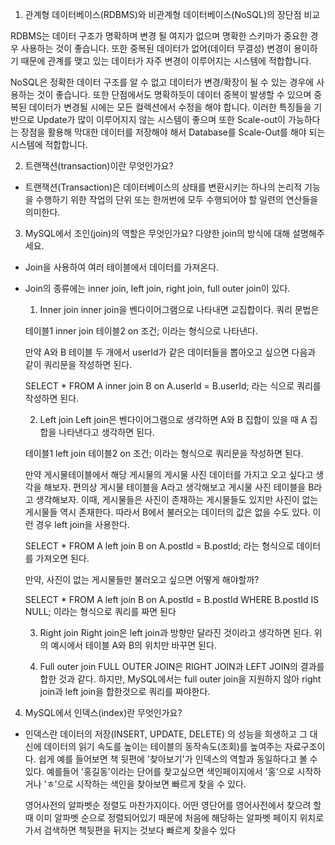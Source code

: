 1. 관계형 데이터베이스(RDBMS)와 비관계형 데이터베이스(NoSQL)의 장단점 비교

RDBMS는 데이터 구조가 명확하며 변경 될 여지가 없으며 명확한 스키마가 중요한 경우 사용하는 것이 좋습니다. 또한 중복된 데이터가 없어(데이터 무결성) 변경이 용이하기 때문에 관계를 맺고 있는 데이터가 자주 변경이 이루어지는 시스템에 적합합니다. 
 
NoSQL은 정확한 데이터 구조를 알 수 없고 데이터가 변경/확장이 될 수 있는 경우에 사용하는 것이 좋습니다. 또한 단점에서도 명확하듯이 데이터 중복이 발생할 수 있으며 중복된 데이터가 변경될 시에는 모든 컬렉션에서 수정을 해야 합니다. 이러한 특징들을 기반으로 Update가 많이 이루어지지 않는 시스템이 좋으며 또한 Scale-out이 가능하다는 장점을 활용해 막대한 데이터를 저장해야 해서 Database를 Scale-Out를 해야 되는 시스템에 적합합니다.

2. 트랜잭션(transaction)이란 무엇인가요?

- 트랜잭션(Transaction)은 데이터베이스의 상태를 변환시키는 하나의 논리적 기능을 수행하기 위한 작업의 단위 또는 한꺼번에 모두 수행되어야 할 일련의 연산들을 의미한다.

3. MySQL에서 조인(join)의 역할은 무엇인가요? 다양한 join의 방식에 대해 설명해주세요.

- Join을 사용하여 여러 테이블에서 데이터를 가져온다.
- Join의 종류에는 inner join, left join, right join, full outer join이 있다.
  
  1. Inner join
  inner join을 벤다이어그램으로 나타내면 교집합이다.
  쿼리 문법은

  테이블1 inner join 테이블2 on 조건;
  이라는 형식으로 나타낸다.

  만약 A와 B 테이블 두 개에서 userId가 같은 데이터들을 뽑아오고 싶으면 다음과 같이 쿼리문을 작성하면 된다.

  SELECT *
  FROM
    A inner join B
      on A.userId = B.userId;
  라는 식으로 쿼리를 작성하면 된다.

  2. Left join
  Left join은 벤다이어그램으로 생각하면 A와 B 집합이 있을 때 A 집합을 나타낸다고 생각하면 된다.

  테이블1 left join 테이블2 on 조건;
  이라는 형식으로 쿼리문을 작성하면 된다.

  만약 게시물테이블에서 해당 게시물의 게시물 사진 데이터를 가지고 오고 싶다고 생각을 해보자.
  편의상 게시물 테이블을 A라고 생각해보고 게시물 사진 테이블을 B라고 생각해보자.
  이때, 게시물들은 사진이 존재하는 게시물들도 있지만 사진이 없는 게시물들 역시 존재한다.
  따라서 B에서 불러오는 데이터의 값은 없을 수도 있다.
  이런 경우 left join을 사용한다.

  SELECT *
  FROM
    A left join B
      on A.postId = B.postId;
  라는 형식으로 데이터를 가져오면 된다.

  만약, 사진이 없는 게시물들만 불러오고 싶으면 어떻게 해야할까?

  SELECT *
  FROM
    A left join B
      on A.postId = B.postId
  WHERE B.postId IS NULL;
  이라는 형식으로 쿼리를 짜면 된다

  3. Right join
  Right join은 left join과 방향만 달라진 것이라고 생각하면 된다.
  위의 예시에서 테이블 A와 B의 위치만 바꾸면 된다.

  4. Full outer join
  FULL OUTER JOIN은 RIGHT JOIN과 LEFT JOIN의 결과를 합한 것과 같다. 하지만, MySQL에서는 full outer join을 지원하지 않아 right join과 left join을 합한것으로 쿼리를 짜야한다.

4. MySQL에서 인덱스(index)란 무엇인가요?

- 인덱스란 데이터의 저장(INSERT, UPDATE, DELETE) 의 성능을 희생하고 그 대신에 데이터의 읽기 속도를 높이는 테이블의 동작속도(조회)를 높여주는 자료구조이다. 
  쉽게 예를 들어보면 책 뒷편에 '찾아보기'가 인덱스의 역할과 동일하다고 볼 수 있다.
  예를들어 '홍길동'이라는 단어를 찾고싶으면 색인페이지에서 '홍'으로 시작하거나 'ㅎ'으로 시작하는 색인을 찾아보면 빠르게 찾을 수 있다.

  영어사전의 알파벳순 정렬도 마찬가지이다.
  어떤 영단어를 영어사전에서 찾으려 할때 이미 알파벳 순으로 정렬되어있기 때문에 처음에 해당하는 알파벳 페이지 위치로 가서 검색하면 책뒷편을 뒤지는 것보다 빠르게 찾을수 있다
